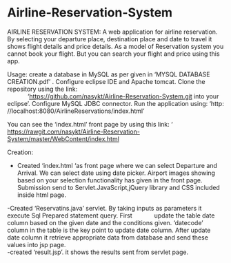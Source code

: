 # Airline-Reservation-System

AIRLINE RESERVATION SYSTEM:
A web application for airline reservation. By selecting your departure place, destination place and date to travel it shows flight
details and price details. As a model of Reservation system you cannot book your flight. But you can search your flight and price 
using this app.

Usage: create a database in MySQL as per given in ‘MYSQL DATABASE CREATION.pdf’ .
              Configure eclipse IDE and Apache tomcat.
              Clone the repository using the link:  
              ‘https://github.com/nasykt/Airline-Reservation-System.git  into your eclipse’.
              Configure MySQL JDBC connector.
              Run the application using: ‘http: //localhost:8080/AirlineReservations/index.html’

 You can see the ‘index.html’ front page by using this link: ‘  https://rawgit.com/nasykt/Airline-Reservation-System/master/WebContent/index.html
 


Creation: 

- Created ‘index.html ‘as front page where we can select Departure and Arrival. We can select date using date picker. Airport images showing based on your selection functionality has given in the front page. Submission send to Servlet.JavaScript,jQuery library and CSS included inside html page.


-Created ‘Reservatins.java’ servlet. By taking inputs as parameters it execute Sql Prepared statement query. First             update the table date column based on the given date and the conditions given. ‘datecode’ column in the table is the  key point  to update date column. After update date column it retrieve appropriate data from database and send these values into jsp page.    
-created ‘result.jsp’. it shows the results sent from servlet page.

